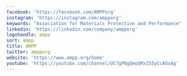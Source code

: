 ```yaml
---
facebook: 'https://facebook.com/AMPPorg'
instagram: 'https://instagram.com/ampporg'
keywords: "Association for Materials Protection and Performance"
linkedin: 'https://linkedin.com/company/ampporg'
logohandle: ampp
sort: ampp
title: AMPP
twitter: ampporg
website: 'https://www.ampp.org/home'
youtube: 'https://youtube.com/channel/UC7gPNgQmoUMxZS5yCcAOsAg'
---
```

